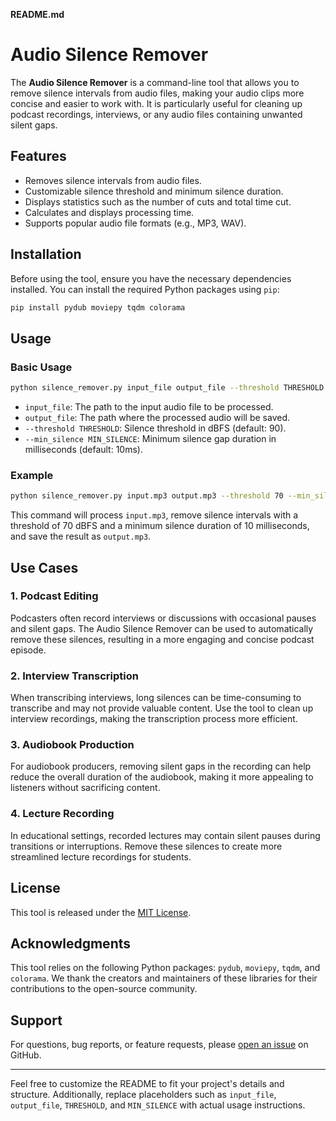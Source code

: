 **README.md**

# Audio Silence Remover

The **Audio Silence Remover** is a command-line tool that allows you to remove silence intervals from audio files, making your audio clips more concise and easier to work with. It is particularly useful for cleaning up podcast recordings, interviews, or any audio files containing unwanted silent gaps.

## Features

- Removes silence intervals from audio files.
- Customizable silence threshold and minimum silence duration.
- Displays statistics such as the number of cuts and total time cut.
- Calculates and displays processing time.
- Supports popular audio file formats (e.g., MP3, WAV).

## Installation

Before using the tool, ensure you have the necessary dependencies installed. You can install the required Python packages using `pip`:

```bash
pip install pydub moviepy tqdm colorama
```

## Usage

### Basic Usage

```bash
python silence_remover.py input_file output_file --threshold THRESHOLD --min_silence MIN_SILENCE
```

- `input_file`: The path to the input audio file to be processed.
- `output_file`: The path where the processed audio will be saved.
- `--threshold THRESHOLD`: Silence threshold in dBFS (default: 90).
- `--min_silence MIN_SILENCE`: Minimum silence gap duration in milliseconds (default: 10ms).

### Example

```bash
python silence_remover.py input.mp3 output.mp3 --threshold 70 --min_silence 10
```

This command will process `input.mp3`, remove silence intervals with a threshold of 70 dBFS and a minimum silence duration of 10 milliseconds, and save the result as `output.mp3`.

## Use Cases

### 1. Podcast Editing

Podcasters often record interviews or discussions with occasional pauses and silent gaps. The Audio Silence Remover can be used to automatically remove these silences, resulting in a more engaging and concise podcast episode.

### 2. Interview Transcription

When transcribing interviews, long silences can be time-consuming to transcribe and may not provide valuable content. Use the tool to clean up interview recordings, making the transcription process more efficient.

### 3. Audiobook Production

For audiobook producers, removing silent gaps in the recording can help reduce the overall duration of the audiobook, making it more appealing to listeners without sacrificing content.

### 4. Lecture Recording

In educational settings, recorded lectures may contain silent pauses during transitions or interruptions. Remove these silences to create more streamlined lecture recordings for students.

## License

This tool is released under the [MIT License](LICENSE).

## Acknowledgments

This tool relies on the following Python packages: `pydub`, `moviepy`, `tqdm`, and `colorama`. We thank the creators and maintainers of these libraries for their contributions to the open-source community.

## Support

For questions, bug reports, or feature requests, please [open an issue](https://github.com/laurencetuchin/) on GitHub.

---

Feel free to customize the README to fit your project's details and structure. Additionally, replace placeholders such as `input_file`, `output_file`, `THRESHOLD`, and `MIN_SILENCE` with actual usage instructions.